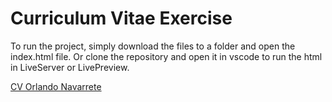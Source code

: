 # Curriculum Vitae Exercise
To run the project, simply download the files to a folder and open the index.html file.
Or clone the repository and open it in vscode to run the html in LiveServer or LivePreview.

[CV Orlando Navarrete](https://idyllic-melba-b634f6.netlify.app/ "CV Orlando Navarrete")
